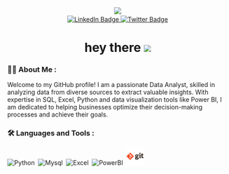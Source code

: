 <div id="header" align="center">
  <img src="https://media.giphy.com/media/1vlBgKjXEz1jTtsuiH/giphy.gif" width="100"/>
</div>
<div id="badges" align="center">
  <a href="https://www.linkedin.com/in/kavya-kuntumalla-01230123">
    <img src="https://img.shields.io/badge/LinkedIn-blue?style=for-the-badge&logo=linkedin&logoColor=white" alt="LinkedIn Badge"/>
  </a>
  <a href="https://x.com/kavyak3/">
    <img src="https://img.shields.io/badge/Twitter-blue?style=for-the-badge&logo=twitter&logoColor=white" alt="Twitter Badge"/>
  </a>
</div>
<div id="hi" align="center">
<h1>
  hey there
  <img src="https://media.giphy.com/media/hvRJCLFzcasrR4ia7z/giphy.gif" width="30px"/>
</h1>
</div>

### :man_technologist: About Me :
<div id="aboutme">
  <p>Welcome to my GitHub profile! I am a passionate Data Analyst, skilled in analyzing data from diverse sources to extract valuable insights. With expertise in SQL, Excel, Python and data visualization tools like Power BI, I am dedicated to helping businesses optimize their decision-making processes and achieve their goals.</p>
</div>


### :hammer_and_wrench: Languages and Tools :
<div>
   <img src="https://logos-world.net/wp-content/uploads/2021/10/Python-Symbol.png" title="Python" alt="Python" width="40" height="40"/>&nbsp;
 <img src="https://pngimg.com/uploads/mysql/mysql_PNG23.png" title="Mysql" alt="Mysql" width="40" height="40"/>&nbsp;
  <img src="https://static.vecteezy.com/system/resources/previews/022/101/030/original/microsoft-excel-logo-transparent-free-png.png" title="Excel" alt="Excel" width="40" height="40"/>&nbsp;
   <img src="https://www.coolblue.com/wp-content/uploads/2022/09/Microsoft-Power-BI-Symbol.png" title="PowerBI" alt="PowerBI" width="65" height="40"/>&nbsp;
 <img src="https://github.com/devicons/devicon/blob/master/icons/git/git-original-wordmark.svg" title="Git" alt="Git" width="40" height="40"/>&nbsp;
</div>




<!-- ## Hi there, I'm Kavya 👋 -->

<!--
**kavyak3/kavyak3** is a ✨ _special_ ✨ repository because its `README.md` (this file) appears on your GitHub profile.

Here are some ideas to get you started:

- 🔭 I’m currently working on ...
- 🌱 I’m currently learning ...
- 👯 I’m looking to collaborate on ...
- 🤔 I’m looking for help with ...
- 💬 Ask me about ...
- 📫 How to reach me: ...
- 😄 Pronouns: ...
- ⚡ Fun fact: ...
-->
